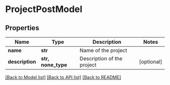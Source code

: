 # ProjectPostModel


## Properties
Name | Type | Description | Notes
------------ | ------------- | ------------- | -------------
**name** | **str** | Name of the project | 
**description** | **str, none_type** | Description of the project | [optional] 

[[Back to Model list]](../README.md#documentation-for-models) [[Back to API list]](../README.md#documentation-for-api-endpoints) [[Back to README]](../README.md)


